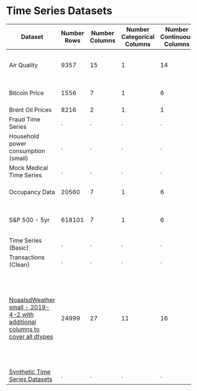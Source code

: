 # Time Series Datasets

| Dataset | Number Rows | Number Columns | Number Categorical Columns | Number Continuous Columns | Datatypes of Columns |
| --- | --- | --- | --- | --- | --- |
| Air Quality | 9357 | 15 | 1 | 14 | ['DateTime', 'Float_nan', 'Integer_nan', 'String']
| Bitcoin Price | 1556 | 7 | 1 | 6 | ['Float', 'Integer', 'Integer_nan', 'String']
| Brent Oil Prices | 8216 | 2 | 1 | 1 | ['Float', 'String']
| Fraud Time Series | . | . | . | . | . |
| Household power consumption (small) | . | . | . | . | . |
| Mock Medical Time Series | . | . | . | . | . |
| Occupancy Data | 20560 | 7 | 1 | 6 | ['DateTime', 'Float', 'IntegerBool']
| S&P 500 - 5yr | 618101 | 7 | 1 | 6 | ['DateTime', 'Float', 'Float_nan', 'Integer', 'String']
| Time Series (Basic) | . | . | . | . | . |
| Transactions (Clean) | . | . | . | . | . |
| [NoaaIsdWeather small - 2019-4-2 with additional columns to cover all dtypes](https://learn.microsoft.com/en-us/python/api/azureml-opendatasets/azureml.opendatasets.noaaisdweather?view=azure-ml-py) | 24999 | 27 | 11 | 16 | ['Bool', 'DateTime', 'DateTime_nan', 'Float', 'Float_nan', 'Integer', 'IntegerBool', 'IntegerBool_nan', 'Integer_nan', 'String', 'String_nan', 'TimeDelta', 'TimeDelta_nan']
| [Synthetic Time Series Datasets](./synthetic) | . | . | . | . | . |
